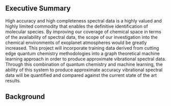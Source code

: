 ## Executive Summary

High accuracy and high completeness spectral data is a highly valued and highly limited commodity that enables the definitive identification of molecular species. By improving our coverage of chemical space in terms of the availability of spectral data, the scope of our investigation into the chemical environments of exoplanet atmospheres would be greatly increased. This project will incorporate training data derived from  cutting edge quantum chemistry methodologies into a graph theoretical machine learning approach in order to produce approximate vibrational spectral data. Through this combination of quantum chemistry and machine learning, the ability of this system to produce approximate accuracy vibrational spectral data will be quantified and compared against the current state of the art results. 

## Background






